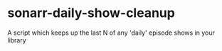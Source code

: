 # sonarr-daily-show-cleanup
A script which keeps up the last N of any 'daily' episode shows in your library
